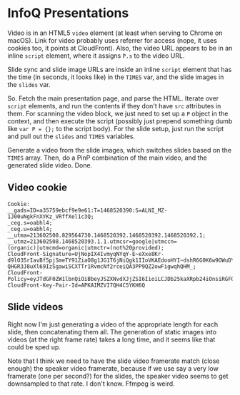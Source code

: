 # InfoQ Presentations

Video is in an HTML5 `video` element (at least when serving to Chrome
on macOS). Link for video probably uses referrer for access (nope, it
uses cookies too, it points at CloudFront). Also, the video URL
appears to be in an inline `script` element, where it assigns `P.s` to
the video URL.

Slide sync and slide image URLs are inside an inline `script` element
that has the time (in seconds, it looks like) in the `TIMES` var, and
the slide images in the `slides` var.

So. Fetch the main presentation page, and parse the HTML. Iterate over
`script` elements, and run the contents if they don't have `src`
attributes in them. For scanning the video block, we just need to set
up a `P` object in the context, and then execute the script (possibly
just prepend something dumb like `var P = {};` to the script
body). For the slide setup, just run the script and pull out the
`slides` and `TIMES` variables.

Generate a video from the slide images, which switches slides based on
the `TIMES` array. Then, do a PinP combination of the main video, and
the generated slide video. Done.

## Video cookie

```
Cookie:
__gads=ID=a35759ebcf9e9e61:T=1468520390:S=ALNI_MZ-1J00uNgkFnXYKz_VRffXel1c3Q;
_ceg.s=oabhl4;
_ceg.u=oabhl4;
__utma=213602508.829564730.1468520392.1468520392.1468520392.1;
__utmz=213602508.1468520393.1.1.utmcsr=google|utmccn=(organic)|utmcmd=organic|utmctr=(not%20provided);
CloudFront-Signature=UjNopIX4IvmyqNYqY-E~eXxe8Kr-d9lO35rIavBf5pjSmeTY91ZiaO8g1JG1T6jNiQgk1IIoVKAEdooHYI~dshR6G0K6w9OWuDYWVpsh9mZP5nJFl-QHGR3J8uXl69IzSgawiSCXTTr1RvmcNf2rceiQA3PP9QZ2owFigwqhQHM_;
CloudFront-Policy=eyJTdGF0ZW1lbnQiOiBbeyJSZXNvdXJjZSI6IioiLCJDb25kaXRpb24iOnsiRGF0ZUxlc3NUaGFuIjp7IkFXUzpFcG9jaFRpbWUiOjE0Njk2OTA4ODl9LCJJcEFkZHJlc3MiOnsiQVdTOlNvdXJjZUlwIjoiMC4wLjAuMC8wIn19fV19;
CloudFront-Key-Pair-Id=APKAIMZVI7QH4C5YKH6Q
```

## Slide videos

Right now I'm just generating a video of the appropriate length for
each slide, then concatenating them all. The generation of static
images into videos (at the right frame rate) takes a long time, and it
seems like that could be sped up.

Note that I think we need to have the slide video framerate match
(close enough) the speaker video framerate, because if we use say a
very low framerate (one per second?) for the slides, the speaker video
seems to get downsampled to that rate. I don't know. Ffmpeg is weird.
